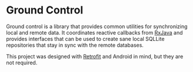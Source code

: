 Ground Control
==============

Ground control is a library that provides common utilities for synchronizing
local and remote data. It coordinates reactive callbacks from [RxJava] and
provides interfaces that can be used to create sane local SQLLite repositories
that stay in sync with the remote databases.

This project was designed with [Retrofit] and Android in mind, but they are
not required.

[RxJava]: https://github.com/ReactiveX/RxJava
[Retrofit]: https://square.github.io/retrofit/

